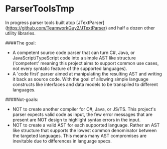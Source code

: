 ParserToolsTmp
==============

In progress parser tools built atop [JTextParser] (https://github.com/TeamworkGuy2/JTextParser) and half a dozen other utility libraries. 

####The goal:
* A competent source code parser that can turn C#, Java, or JavaScript/TypeScript code into a simple AST like structure ('competent' meaning this project aims to support common use cases, not every syntatic feature of the supported languages). 
* A 'code first' parser aimed at manipulating the resulting AST and writing it back as source code.  With the goal of allowing simple language constructs like interfaces and data models to be transpiled to different languages. 

####Not-goals: 
* NOT to create another compiler for C#, Java, or JS/TS. This project's parser expects valid code as input, the few error messages that are present are NOT design to highlight syntax errors in the input. 
* NOT to create a valid AST for each supported language. Rather an AST like structure that supports the lowest common denominator between the targeted languages. This means many AST compromises are inevitable due to differences in language specs. 
